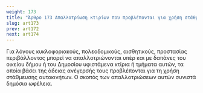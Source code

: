 ```yaml
---
weight: 173
title: "Άρθρο 173 Απαλλοτρίωση κτιρίων που προβλέπονται για χρήση στάθμευσης αυτοκινήτων"
slug: art173
prev: art172
next: art174
---
```


Για λόγους κυκλοφοριακούς, πολεοδομικούς, αισθητικούς, προστασίας περιβάλλοντος μπορεί να απαλλοτριώνονται υπέρ και με δαπάνες του οικείου δήμου ή του Δημοσίου υφιστάμενα κτίρια ή τμήματα αυτών, τα οποία βάσει της άδειας ανέγερσής τους προβλέπονται για τη χρήση στάθμευσης αυτοκινήτων. Ο σκοπός των απαλλοτριώσεων αυτών συνιστά δημόσια ωφέλεια.


